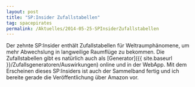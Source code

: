 ```yaml
---
layout: post
title: "SP:Insider Zufallstabellen"
tag: spacepirates
permalink: /Aktuelles/2014-05-25-SPInsiderZufallstabellen
---
```


Der zehnte SP:Insider enthält Zufallstabellen für Weltraumphänomene, um mehr Abwechslung in langweilige Raumflüge zu bekommen. Die Zufallstabellen gibt es natürlich auch als [Generator]({{ site.baseurl }}/Zufallsgeneratoren/Auswirkungen) online und in der WebApp. Mit dem Erscheinen dieses SP:Insiders ist auch der Sammelband fertig und ich bereite gerade die Veröffentlichung über Amazon vor.


